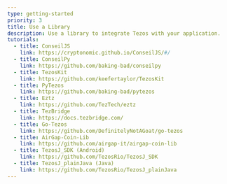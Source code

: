 ```yaml
---
type: getting-started
priority: 3
title: Use a Library
description: Use a library to integrate Tezos with your application.
tutorials:
  - title: ConseilJS
    link: https://cryptonomic.github.io/ConseilJS/#/
  - title: ConseilPy
    link: https://github.com/baking-bad/conseilpy
  - title: TezosKit
    link: https://github.com/keefertaylor/TezosKit
  - title: PyTezos
    link: https://github.com/baking-bad/pytezos
  - title: Eztz
    link: https://github.com/TezTech/eztz
  - title: TezBridge
    link: https://docs.tezbridge.com/
  - title: Go-Tezos
    link: https://github.com/DefinitelyNotAGoat/go-tezos
  - title: AirGap-Coin-Lib
    link: https://github.com/airgap-it/airgap-coin-lib
  - title: TezosJ_SDK (Android)
    link: https://github.com/TezosRio/TezosJ_SDK
  - title: TezosJ_plainJava (Java)
    link: https://github.com/TezosRio/TezosJ_plainJava
---
```

